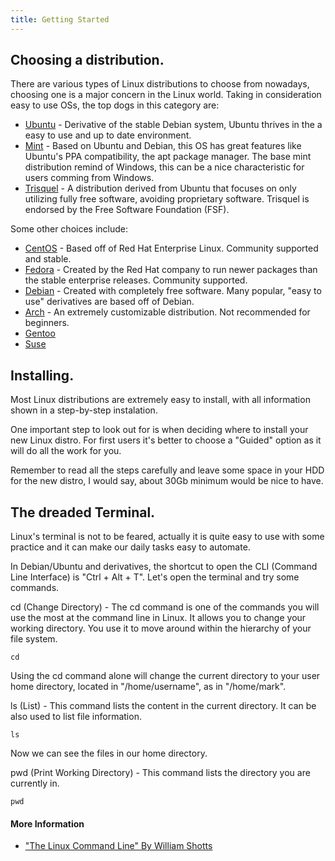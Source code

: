 ```yaml
---
title: Getting Started
---
```

## Choosing a distribution.

There are various types of Linux distributions to choose from nowadays, choosing one is a major concern in the Linux world. Taking in consideration easy to use OSs, the top dogs in this category are:
* [Ubuntu](https://www.ubuntu.com/) - Derivative of the stable Debian system, Ubuntu thrives in the a easy to use and up to date environment.
* [Mint](https://linuxmint.com/) - Based on Ubuntu and Debian, this OS has great features like Ubuntu's PPA compatibility, the apt package manager. The base mint distribution remind of Windows, this can be a nice characteristic for users comming from Windows. 
* [Trisquel](https://trisquel.info/) - A distribution  derived from Ubuntu that focuses on only utilizing fully free software, avoiding proprietary software. Trisquel is endorsed by the Free Software Foundation (FSF).

Some other choices include:
* [CentOS](https://www.centos.org/) - Based off of Red Hat Enterprise Linux. Community supported and stable.
* [Fedora](https://getfedora.org/) - Created by the Red Hat company to run newer packages than the stable enterprise releases. Community supported. 
* [Debian](https://www.debian.org/) - Created with completely free software. Many popular, "easy to use" derivatives are based off of Debian.
* [Arch](https://www.archlinux.org/) - An extremely customizable distribution. Not recommended for beginners.
* [Gentoo](https://www.gentoo.org/)
* [Suse](https://www.suse.com/)

## Installing.

Most Linux distributions are extremely easy to install, with all information shown in a step-by-step instalation.

One important step to look out for is when deciding where to install your new Linux distro. For first users it's better to choose a "Guided" option as it will do all the work for you.

Remember to read all the steps carefully and leave some space in your HDD for the new distro, I would say, about 30Gb minimum would be nice to have.

## The dreaded Terminal.

Linux's terminal is not to be feared, actually it is quite easy to use with some practice and it can make our daily tasks easy to automate.

In Debian/Ubuntu and derivatives, the shortcut to open the CLI (Command Line Interface) is "Ctrl + Alt + T". Let's open the terminal and try some commands.

cd (Change Directory) - The cd command is one of the commands you will use the most at the command line in Linux. It allows you to change your working directory. You use it to move around within the hierarchy of your file system.

```unix
cd
```

Using the cd command alone will change the current directory to your user home directory, located in "/home/username", as in "/home/mark".

ls (List) - This command lists the content in the current directory. It can be also used to list file information.

```unix
ls
```

Now we can see the files in our home directory.

pwd (Print Working Directory) - This command lists the directory you are currently in.

```unix
pwd
```

#### More Information

- ["The Linux Command Line" By William Shotts](http://linuxcommand.org/tlcl.php) 

